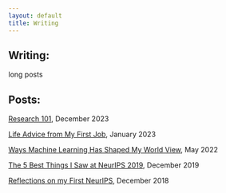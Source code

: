 ```yaml
---
layout: default
title: Writing 
---
```


## Writing:

long posts
<!-- If I find myself thinking about something for long enough, I'll wrangle all the points in my head into text. There is a theoretic audience in mind, but like most burgeoning artists, the real audience thus far has been isolated to family and friends. Feel free to send me some feedback. -->

## Posts:

[Research 101](../cohere_for_ai),  December 2023 

[Life Advice from My First Job](../life_advice_from_kungfu),  January 2023 

<!-- [I Am Simply So Amazed By Modern Technology](../modern_technology),  August 2022 -->

<!-- [Dota Players Really Should Be Nicer to Each Other](../dota),   June 2022  -->

[Ways Machine Learning Has Shaped My World View](../ml_concepts),  May 2022

<!-- [Personal Opinions](../opinions), April 2022 -->

<!-- [Evolution Does Not Achieve the Best Solution](/404.html),  April 2022 -->

[The 5 Best Things I Saw at NeurIPS 2019](../2019-Neurips),  December 2019

[Reflections on my First NeurIPS](/2018-12-13-NeurIPS-A-Beginners-Guide),  December 2018
